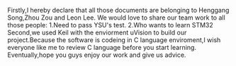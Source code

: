Firstly,I hereby declare that all those documents are belonging to Henggang Song,Zhou Zou and Leon Lee.
We would love to share our team work to all those people:
   1.Need to pass YSU's test.
   2.Who wants to learn STM32 
Second,we used Keil with the enviorment uVision to build our project.Because the software is codeing in C language enviroment,I wish everyone like me to review C language before you start learning.
Eventually,hope you guys enjoy our work and give us advice.

